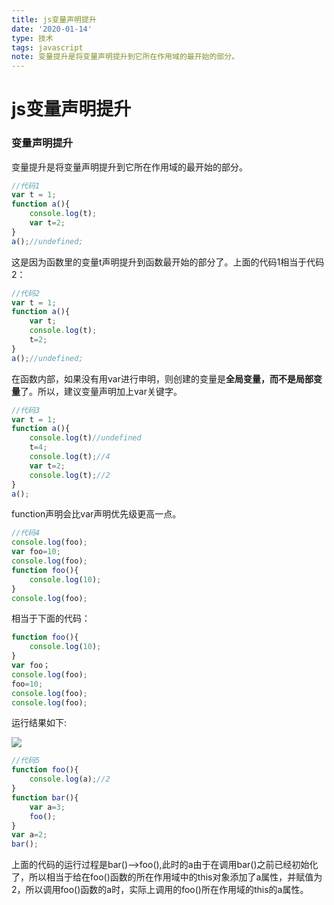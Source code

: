 ```yaml
---
title: js变量声明提升
date: '2020-01-14'
type: 技术
tags: javascript
note: 变量提升是将变量声明提升到它所在作用域的最开始的部分。
---
```

# js变量声明提升

 <h3 id="a16">变量声明提升</h3>

 变量提升是将变量声明提升到它所在作用域的最开始的部分。

```js
//代码1
var t = 1; 
function a(){
    console.log(t);
    var t=2;
}
a();//undefined;
```

这是因为函数里的变量t声明提升到函数最开始的部分了。上面的代码1相当于代码2：

```js
//代码2
var t = 1; 
function a(){
    var t;
    console.log(t);
    t=2;
}
a();//undefined;
```

​		在函数内部，如果没有用var进行申明，则创建的变量是**全局变量，而不是局部变量**了。所以，建议变量声明加上var关键字。

```js   
//代码3
var t = 1; 
function a(){
    console.log(t)//undefined
    t=4;
    console.log(t);//4
    var t=2;
    console.log(t);//2
}
a();
```

function声明会比var声明优先级更高一点。

```js
//代码4
console.log(foo);
var foo=10;
console.log(foo);
function foo(){
    console.log(10);
}
console.log(foo);
```

相当于下面的代码：

```js
function foo(){
    console.log(10);
}
var foo；
console.log(foo);
foo=10;
console.log(foo);
console.log(foo);
```

运行结果如下:

![](https://user-gold-cdn.xitu.io/2019/4/10/16a07e5f751f4e06?w=1914&h=146&f=png&s=20751)


```js
//代码5
function foo(){
	console.log(a);//2
}
function bar(){
	var a=3;
	foo();
}
var a=2;
bar();
```

​		上面的代码的运行过程是bar()-->foo(),此时的a由于在调用bar()之前已经初始化了，所以相当于给在foo()函数的所在作用域中的this对象添加了a属性，并赋值为2，所以调用foo()函数的a时，实际上调用的foo()所在作用域的this的a属性。